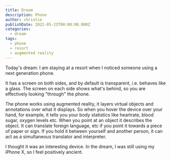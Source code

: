 ```yaml
---
title: Dream
description: Phone
author: christie
publishDate: 2022-05-23T00:00:00.000Z
categories:
  - dream
tags:
  - phone
  - resort
  - augmented reality
---
```


Today's dream: I am staying at a resort when I noticed someone using a next generation phone.

It has a screen on both sides, and by default is transparent, i.e. behaves like a glass. The screen on each side shows what's behind, so you are effectively looking "through" the phone.

The phone works using augmented reality, it layers virtual objects and annotations over what it displays. So when you hover the device over your hand, for example, it tells you your body statistics like heartrate, blood sugar, oxygen levels etc. When you point at an object it describes the object. It can translate foreign language, etc if you point it towards a piece of paper or sign. If you hold it between yourself and another person, it can act as a simultaneous translator and interpreter.

I thought it was an interesting device. In the dream, I was still using my iPhone X, so I feel positively ancient.
